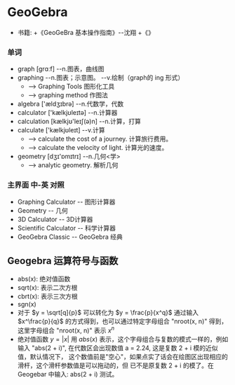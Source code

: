 # GeoGebra
- 书籍: 
    +《GeoGeBra 基本操作指南》--沈翔
    +《》


### 单词 
- graph [grɑːf] --n.图表，曲线图
- graphing --n.图表；示意图。 --v.绘制（graph的 ing 形式）
    + --> Graphing Tools 图形化工具
    + --> graphing method 作图法
- algebra ['ældʒɪbrə] --n.代数学，代数
- calculator ['kælkjʊleɪtə] --n.计算器
- calculation [kælkjʊ'leɪʃ(ə)n] --n.计算，打算
- calculate ['kælkjʊleɪt] --v.计算
    + --> calculate the cost of a journey. 计算旅行费用。
    + --> calculate the velocity of light. 计算光的速度。 
- geometry [dʒɪ'ɒmɪtrɪ] --n.几何<学>
    + --> analytic geometry. 解析几何


### 主界面 中-英 对照
- Graphing Calculator   -- 图形计算器
- Geometry              -- 几何
- 3D Calculator         -- 3D计算器
- Scientific Calculator -- 科学计算器
- GeoGebra Classic      -- GeoGebra 经典


## Geogebra 运算符号与函数
- abs(x): 绝对值函数
- sqrt(x): 表示二次方根
- cbrt(x): 表示三次方根
- sgn(x)
- 对于 $y = \sqrt[q]{p}$ 可以转化为 $y = \frac{p}{x^q}$ 通过输入 $x^\frac{p}{q}$
  的方式得到，也可以通过特定字母组合 "nroot(x, n)" 得到，这里字母组合 "nroot(x, n)" 表示
  $x^n$
- 绝对值函数 $y = |x|$ 用 $abs(x)$ 表示，这个字母组合与复数的模式一样的，例如输入 
  "abs(2 + i)", 在代数区会出现数值 a = 2.24, 这是复数 2 + i 模的近似值，默认情况下，
  这个数值前是"空心"，如果点实了话会在绘图区出现相应的滑杆，这个滑杆参数值是可以拖动的，但
  已不是原复数 2 + i 的模了。在 Geogebar 中输入: abs(2 + i) 测试。